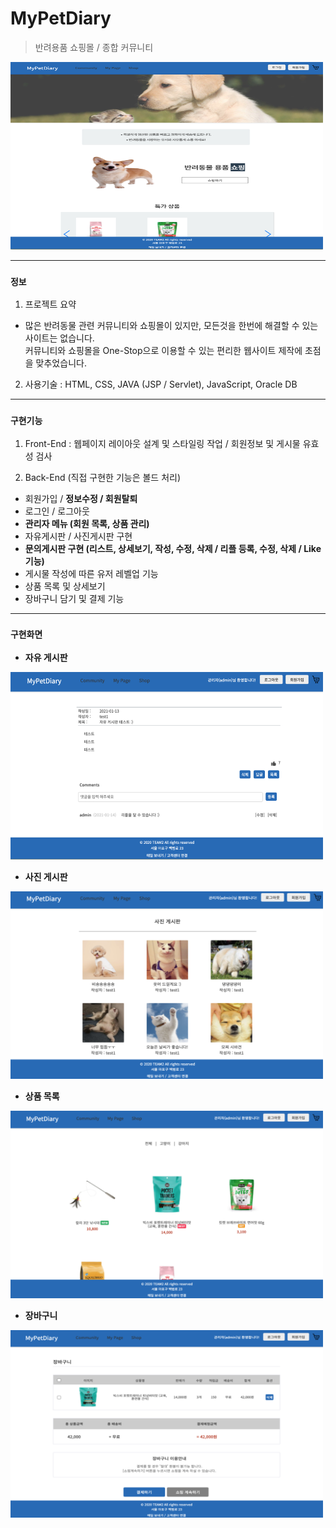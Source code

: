 # MyPetDiary 

> 반려용품 쇼핑몰 / 종합 커뮤니티

<img src='readme_img/main.png' width='500' height='300' alt='main' />

---
### **`정보`**

1. 프로젝트 요약  
  * 많은 반려동물 관련 커뮤니티와 쇼핑몰이 있지만, 모든것을 한번에 해결할 수 있는 사이트는 없습니다.  
  커뮤니티와 쇼핑몰을 One-Stop으로 이용할 수 있는 편리한 웹사이트 제작에 초점을 맞추었습니다.

2. 사용기술 : HTML, CSS, JAVA (JSP / Servlet), JavaScript, Oracle DB      

---  
### **`구현기능`**

1. Front-End : 웹페이지 레이아웃 설계 및 스타일링 작업 / 회원정보 및 게시물 유효성 검사 

2. Back-End (직접 구현한 기능은 볼드 처리)
  * 회원가입 / **정보수정 / 회원탈퇴**
  * 로그인 / 로그아웃
  * **관리자 메뉴 (회원 목록, 상품 관리)**
  * 자유게시판 / 사진게시판 구현 
  * **문의게시판 구현 (리스트, 상세보기, 작성, 수정, 삭제 / 리플 등록, 수정, 삭제 / Like 기능)**
  * 게시물 작성에 따른 유저 레벨업 기능
  * 상품 목록 및 상세보기
  * 장바구니 담기 및 결제 기능

---
### **`구현화면`**

* **자유 게시판**

<img src='readme_img/free_board.png' width='500' height='300' alt='free-board' />

* **사진 게시판**

<img src='readme_img/photo_board.png' width='500' height='300' alt='photo-board' />

* **상품 목록**

<img src='readme_img/list.png' width='500' height='300' alt='list' />

* **장바구니** 

<img src='readme_img/cart.png' width='500' height='300' alt='cart' />
